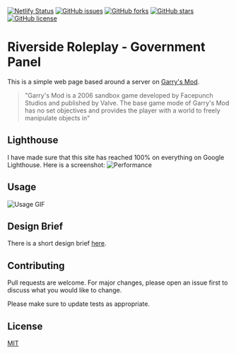 [![Netlify Status](https://api.netlify.com/api/v1/badges/f9f2edb4-db1b-497a-9175-a482b2dce1f6/deploy-status)](https://app.netlify.com/sites/stoic-blackwell-5066d7/deploys)
[![GitHub issues](https://img.shields.io/github/issues/LiamTownsley/riverside-government-panel?style=flat-square)](https://github.com/LiamTownsley/riverside-government-panel/issues)
[![GitHub forks](https://img.shields.io/github/forks/LiamTownsley/riverside-government-panel?style=flat-square)](https://github.com/LiamTownsley/riverside-government-panel/network)
[![GitHub stars](https://img.shields.io/github/stars/LiamTownsley/riverside-government-panel)](https://github.com/LiamTownsley/riverside-government-panel/stargazers)
[![GitHub license](https://img.shields.io/github/license/LiamTownsley/riverside-government-panel)](https://github.com/LiamTownsley/riverside-government-panel/blob/main/LICENSE)
# Riverside Roleplay - Government Panel

This is a simple web page based around a server on [Garry's Mod](https://en.wikipedia.org/wiki/Garry's_Mod).
> "Garry's Mod is a 2006 sandbox game developed by Facepunch Studios and published by Valve. The base game mode of Garry's Mod has no set objectives and provides the player with a world to freely manipulate objects in"

## Lighthouse
I have made sure that this site has reached 100% on everything on Google Lighthouse. Here is a screenshot:
![Performance](https://i.imgur.com/x7etTbY.png)

## Usage
![Usage GIF](https://i.imgur.com/qR6URCi.gif)

## Design Brief
There is a short design brief [here](https://docs.google.com/document/d/1ZGUJ0NQCDOq0FF3cui57nLCdspsv5B0lJOkPRRLn1Sc/edit?usp=sharing).


## Contributing
Pull requests are welcome. For major changes, please open an issue first to discuss what you would like to change.

Please make sure to update tests as appropriate.

## License
[MIT](https://github.com/LiamTownsley/riverside-government-panel/blob/main/LICENSE)
